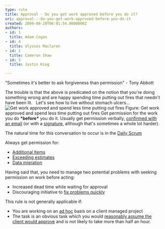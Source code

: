 ```yaml
---
type: rule
title: Approval - Do you get work approved before you do it?
uri: approval---do-you-get-work-approved-before-you-do-it
created: 2009-08-20T06:01:54.0000000Z
authors:
- id: 1
  title: Adam Cogan
- id: 4
  title: Ulysses Maclaren
- id: 2
  title: Cameron Shaw
- id: 5
  title: Justin King

---
```


 
"Sometimes it's better to ask forgiveness than permission" - Tony Abbott

The trouble is that the above is predicated on the notion that you're doing something wrong and are happy spending time putting out fires that needn't have been lit.
 
Let's see how to live without stomach ulcers...
 ![Get work approved and spend less time putting out fires](/Management/RulesToHappyClients/PublishingImages/SuccessfulProjects_PuttingOutFires.jpg) Figure: Get work approved and spend less time putting out fires 
Get permission for the work you do **\*before\*** you do it. Usually get permission verbally, [confirmed with an email](/Communication/RulesToBetterEmail/Pages/EmailToMyself.aspx) (or with a [signature](/Communication/RulesToBetterEmail/Pages/UseEmailSignatures.aspx), although that's sometimes a whole lot harder).

The natural time for this conversation to occur is in the [Daily Scrum](/Management/RulesToSuccessfulProjects/Pages/DailyStandUpScrum.aspx)

Always get permission for:

- [Additional Items](/Management/RulesToHappyClients/Pages/DoYouGetApprovalForAdditionalItemsAndWhenEstimatesWillBeExceeded.aspx)
- [Exceeding estimates](/Management/RulesToHappyClients/Pages/DoYouGetApprovalForAdditionalItemsAndWhenEstimatesWillBeExceeded.aspx)
- [Data migration](/Management/RulesToSuccessfulProjects/Pages/PerformMigrationProceduresWithAnApprovedReleasePlan.aspx)


Having said that, you need to manage two potential problems with seeking permission on work before acting:

- Increased dead time while waiting for approval
- Discouraging initiative to [fix problems quickly](http&#58;//www.ssw.com.au/ssw/Standards/Rules/RulesToBeingSoftwareConsultantsDealingWithClients.aspx#FixProblemsFast)


This rule is not generally applicable if:

- You are working on an [ad hoc](/Management/RulesToBeingSoftwareConsultants-DealingWithClients/Pages/Ad-hocWorkAndProjectManagedWork.aspx) basis on a client managed project
- The task is an obvious task which you would [reasonably assume the client would approve](/Communication/RulesToBetterEmail/Pages/AssumeNecessaryTasks.aspx) and is not likely to take more than half an hour.


